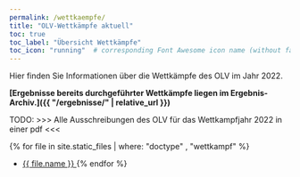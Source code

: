 ```yaml
---
permalink: /wettkaempfe/
title: "OLV-Wettkämpfe aktuell"
toc: true
toc_label: "Übersicht Wettkämpfe"
toc_icon: "running"  # corresponding Font Awesome icon name (without fa prefix)
---
```


Hier finden Sie Informationen über die Wettkämpfe des OLV im Jahr 2022.

**[Ergebnisse bereits durchgeführter Wettkämpfe liegen im Ergebnis-Archiv.]({{ "/ergebnisse/" | relative_url }})**


TODO: >>> Alle Ausschreibungen des OLV für das Wettkampfjahr 2022 in einer pdf <<< 


{% for file in site.static_files |  where: "doctype" , "wettkampf"  %}
  * <a href="{{ file.path | relative_url }}">{{ file.name }} </a>
{% endfor %}
